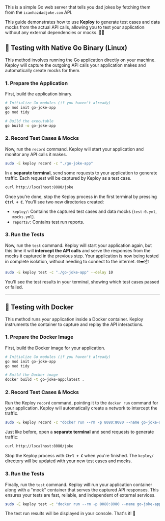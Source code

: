 This is a simple Go web server that tells you dad jokes by fetching them from the `icanhazdadjoke.com` API.

This guide demonstrates how to use **Keploy** to generate test cases and data mocks from the actual API calls, allowing you to test your application without any external dependencies or mocks. 🧑‍💻

## 🧪 Testing with Native Go Binary (Linux)

This method involves running the Go application directly on your machine. Keploy will capture the outgoing API calls your application makes and automatically create mocks for them.

### 1. Prepare the Application

First, build the application binary.

```bash
# Initialize Go modules (if you haven't already)
go mod init go-joke-app
go mod tidy

# Build the executable
go build -o go-joke-app
```

### 2. Record Test Cases & Mocks

Now, run the `record` command. Keploy will start your application and monitor any API calls it makes.

```bash
sudo -E keploy record -c "./go-joke-app"
```

In a **separate terminal**, send some requests to your application to generate traffic. Each request will be captured by Keploy as a test case.

```bash
curl http://localhost:8080/joke
```

Once you're done, stop the Keploy process in the first terminal by pressing **`Ctrl + C`**. You'll see two new directories created:

  * `keploy/`: Contains the captured test cases and data mocks (`test-0.yml`, `mocks.yml`).
  * `reports/`: Contains test run reports.

### 3. Run the Tests

Now, run the `test` command. Keploy will start your application again, but this time it will **intercept the API calls** and serve the responses from the mocks it captured in the previous step. Your application is now being tested in complete isolation, without needing to connect to the internet. 🌐➡️📦

```bash
sudo -E keploy test -c "./go-joke-app" --delay 10
```

You'll see the test results in your terminal, showing which test cases passed or failed.

-----

## 🐳 Testing with Docker

This method runs your application inside a Docker container. Keploy instruments the container to capture and replay the API interactions.

### 1. Prepare the Docker Image

First, build the Docker image for your application.

```bash
# Initialize Go modules (if you haven't already)
go mod init go-joke-app
go mod tidy

# Build the Docker image
docker build -t go-joke-app:latest .
```

### 2. Record Test Cases & Mocks

Run the Keploy `record` command, pointing it to the `docker run` command for your application. Keploy will automatically create a network to intercept the traffic.

```bash
sudo -E keploy record -c "docker run --rm -p 8080:8080 --name go-joke-app-container --network=keploy-network go-joke-app:latest" --container-name go-joke-app-container
```

Just like before, open a **separate terminal** and send requests to generate traffic:

```bash
curl http://localhost:8080/joke
```

Stop the Keploy process with **`Ctrl + C`** when you're finished. The `keploy/` directory will be updated with your new test cases and mocks.

### 3. Run the Tests

Finally, run the `test` command. Keploy will run your application container along with a "mock" container that serves the captured API responses. This ensures your tests are fast, reliable, and independent of external services.

```bash
sudo -E keploy test -c "docker run --rm -p 8080:8080 --name go-joke-app-container --network=keploy-network go-joke-app:latest" --container-name go-joke-app-container --delay 10
```

The test run results will be displayed in your console. That's it\! 🎉